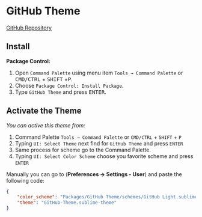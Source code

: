[comment]: <> ( Author: https://github.com/mauroreisvieira/github-sublime-theme/ )
# GitHub Theme

[GitHub Repository](https://github.com/mauroreisvieira/github-sublime-theme)

## Install

**Package Control:**

1. Open `Command Palette` using menu item `Tools → Command Palette` or <kbd>CMD/CTRL</kbd> + <kbd>SHIFT</kbd> +<kbd>P</kbd>.
2. Choose `Package Control: Install Package`.
3. Type `GitHub Theme` and press <kbd>ENTER</kbd>.

## Activate the Theme

*You can active this theme from:*

1. Command Palette `Tools → Command Palette` or `CMD/CTRL` + `SHIFT` + `P`
2. Typing `UI: Select Theme` next find for `GitHub Theme` and press `ENTER`
3. Same process for scheme go to the Command Palette.
4. Typing `UI: Select Color Scheme` choose you favorite scheme and press `ENTER`

Manually you can go to (**Preferences → Settings - User**) and paste the following code:

```json
{
    "color_scheme": "Packages/GitHub Theme/schemes/GitHub Light.sublime-color-scheme",
    "theme": "GitHub-Theme.sublime-theme"
}
```
